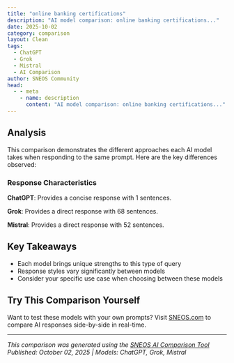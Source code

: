 ```yaml
---
title: "online banking certifications"
description: "AI model comparison: online banking certifications..."
date: 2025-10-02
category: comparison
layout: Clean
tags:
  - ChatGPT
  - Grok
  - Mistral
  - AI Comparison
author: SNEOS Community
head:
  - - meta
    - name: description
      content: "AI model comparison: online banking certifications..."
---
```


<ChatComparison
  title="online banking certifications"
  prompt="online banking certifications"
  :responses='{"ChatGPT": "Online banking certifications can enhance your knowledge and skills in the banking and financial services sector, focusing on various aspects of online banking, digital financial literacy, security, compliance, and customer service. The following are some certifications and training programs that may be relevant:\n\n1. **Certified Financial Planner (CFP)**\n - Offered by various organizations, the CFP certification focuses on personal financial planning, including aspects of online banking.\n\n2. **Certified Information Systems Security Professional (CISSP)**\n - For those focusing on the security aspect of online banking, the CISSP certification covers topics relevant to information security in financial institutions.\n\n3. **Certified Banking & Credit Analyst (CBCA)**\n - Offered by the Corporate Finance Institute (CFI), this certification helps learners understand financial statements, credit analysis, and banking operations in online environments.\n\n4. **Certified Digital Banking Professional (CDBP)**\n - Offered by the Digital Banking Institute, this certification focuses on digital banking strategies and technologies.\n\n5. **Online Banking Security Certification**\n - Some organizations offer training specifically focused on online banking security, including fraud detection and prevention, which is crucial for online banking services.\n\n6. **FinTech Certificates**\n - Various universities and online platforms offer certifications in FinTech, which often include topics on online banking, digital payments, and financial technology innovations.\n\n7. **Privacy and Data Protection Certifications**\n - As online banking involves handling sensitive customer data, certifications related to data protection (such as Certified Information Privacy Professional, CIPP) are also relevant.\n\n8. **Association of Financial Professionals (AFP) Certifications**\n - AFP offers various certifications that can help in understanding corporate finance, treasury management, and payments.\n\n9. **MOOCs and Online Courses**\n - Platforms like Coursera, edX, and others offer courses from reputable universities covering topics like online banking, digital finance, compliance, and risk management.\n\n10. **Bank Administration Institute (BAI) Certifications**\n - These certifications cover various areas of banking, including risk and compliance, which are increasingly relevant in the context of online banking.\n\nWhen considering a certification, it&#x27;s essential to reflect on your career goals, the specific knowledge you’re looking to gain, and the recognition of the credential in the industry. Always ensure that the certification is from a reputable and recognized institution.", "Grok": "Online banking certifications are professional programs or courses that validate a person\u0027s knowledge and skills in digital banking, internet banking technologies, cybersecurity, and related financial services. These certifications can be beneficial for professionals looking to advance their careers in banking, fintech, or IT roles within financial institutions. Below is an overview of relevant certifications, their focus areas, and potential providers:\n\n### 1. **Certified Digital Banking Professional (CDBP)**\n - **Focus**: Comprehensive understanding of digital banking, including mobile banking, online payment systems, customer experience, and digital transformation strategies.\n - **Provider**: Often offered by specialized training institutes or banking associations like the Digital Banking Institute or local financial training bodies.\n - **Target Audience**: Banking professionals, fintech enthusiasts, and managers looking to transition into digital banking roles.\n - **Benefits**: Enhances knowledge of digital banking trends, regulatory compliance, and technology integration.\n\n### 2. **Certified Information Systems Security Professional (CISSP)**\n - **Focus**: Cybersecurity in financial systems, including securing online banking platforms, protecting customer data, and managing risks.\n - **Provider**: (ISC)\u00B2, a globally recognized cybersecurity certification body.\n - **Target Audience**: IT professionals and security experts working in online banking environments.\n - **Benefits**: Demonstrates expertise in securing digital banking transactions and protecting against cyber threats.\n\n### 3. **Certified in Risk and Information Systems Control (CRISC)**\n - **Focus**: Managing IT risks in financial services, including online banking systems, and ensuring compliance with regulations.\n - **Provider**: ISACA, a professional association for IT governance and cybersecurity.\n - **Target Audience**: Risk management professionals and IT auditors in banking.\n - **Benefits**: Helps professionals assess and mitigate risks specific to online banking platforms.\n\n### 4. **Certified Financial Analyst (CFA) \u2013 Fintech and Digital Banking Modules**\n - **Focus**: While the CFA primarily focuses on investment and finance, some modules or supplementary courses cover fintech, blockchain, and digital banking trends.\n - **Provider**: CFA Institute, with additional fintech courses available through partnered platforms.\n - **Target Audience**: Financial analysts and banking professionals looking to specialize in digital transformation.\n - **Benefits**: Provides a strong foundation in finance with an emphasis on emerging technologies in banking.\n\n### 5. **Professional Certificate in Digital Banking and Fintech**\n - **Focus**: Understanding the interplay between technology and banking, including mobile apps, APIs, digital wallets, and regulatory issues.\n - **Provider**: Universities or online platforms like edX, Coursera, or FutureLearn often partner with banking institutions to offer these programs.\n - **Target Audience**: Entry-level to mid-level banking employees or those transitioning into fintech roles.\n - **Benefits**: Offers practical insights into how digital banking operates and evolves with technology.\n\n### 6. **Certified Anti-Money Laundering Specialist (CAMS)**\n - **Focus**: Combating financial crimes in online banking, such as money laundering and fraud detection through digital channels.\n - **Provider**: Association of Certified Anti-Money Laundering Specialists (ACAMS).\n - **Target Audience**: Compliance officers and risk managers in banking.\n - **Benefits**: Equips professionals with skills to ensure online banking platforms adhere to anti-money laundering (AML) regulations.\n\n### 7. **Microsoft Certified: Azure Fundamentals (for Banking IT)**\n - **Focus**: Cloud computing skills for banking IT infrastructure, including hosting online banking applications securely on platforms like Microsoft Azure.\n - **Provider**: Microsoft.\n - **Target Audience**: IT professionals managing online banking systems or transitioning to cloud-based banking solutions.\n - **Benefits**: Validates cloud computing skills critical for modern digital banking platforms.\n\n### 8. **Blockchain and Cryptocurrency Certifications for Banking**\n - **Focus**: Understanding blockchain technology, cryptocurrencies, and their impact on online banking and payment systems.\n - **Provider**: Platforms like Coursera, Udemy, or specialized blockchain training providers (e.g., Blockchain Council).\n - **Target Audience**: Banking professionals exploring decentralized finance (DeFi) and digital currencies.\n - **Benefits**: Prepares individuals for the integration of blockchain into online banking services.\n\n### Key Platforms for Online Banking Certifications\n- **Coursera**: Offers courses in fintech, digital banking, and cybersecurity from top universities and institutions.\n- **edX**: Provides professional certificates in digital transformation and financial technology.\n- **Udemy**: Features affordable courses on specific topics like online banking security and fintech innovations.\n- **Banking Associations**: Local or international banking institutes (e.g., American Bankers Association, Chartered Institute of Bankers) often offer specialized digital banking certifications.\n- **ISACA and (ISC)\u00B2**: Focus on IT and cybersecurity certifications relevant to online banking.\n\n### How to Choose the Right Certification\n1. **Career Goals**: Decide if you want to focus on technology, security, compliance, or customer-facing digital banking strategies.\n2. **Experience Level**: Some certifications are for beginners (e.g., Coursera courses), while others require prior experience (e.g., CISSP, CRISC).\n3. **Industry Demand**: Research certifications valued in your region or by your employer. For example, cybersecurity certifications are in high demand due to increasing online banking fraud.\n4. **Cost and Time Commitment**: Certifications range from short online courses (a few weeks) to extensive programs (several months).\n\nIf you are looking for specific recommendations or details about a particular certification, feel free to ask! Additionally, let me know your location or area of interest (e.g., cybersecurity, customer service, or IT infrastructure), and I can tailor suggestions accordingly.", "Mistral": "Online banking certifications can be crucial for professionals working in the financial services industry, particularly those involved in digital banking, cybersecurity, and financial technology (FinTech). These certifications can help individuals demonstrate their expertise and commitment to best practices in online banking. Here are some notable certifications and courses related to online banking:\n\n### 1. **Certified Information Systems Security Professional (CISSP)**\n- **Offered by:** (ISC)\u00B2\n- **Focus:** General cybersecurity knowledge, including aspects relevant to online banking.\n- **Useful for:** IT professionals, cybersecurity specialists, and risk managers.\n\n### 2. **Certified Information Systems Auditor (CISA)**\n- **Offered by:** ISACA\n- **Focus:** Information systems auditing, control, and security.\n- **Useful for:** Auditors, IT professionals, and compliance officers.\n\n### 3. **Certified in Risk and Information Systems Control (CRISC)**\n- **Offered by:** ISACA\n- **Focus:** Risk management and information systems control.\n- **Useful for:** Risk managers, IT professionals, and compliance officers.\n\n### 4. **Certified Ethical Hacker (CEH)**\n- **Offered by:** EC-Council\n- **Focus:** Ethical hacking and penetration testing.\n- **Useful for:** Cybersecurity professionals, IT security specialists.\n\n### 5. **Certified Financial Crime Specialist (CFCS)**\n- **Offered by:** Association of Certified Financial Crime Specialists (ACFCS)\n- **Focus:** Financial crime prevention, including fraud, money laundering, and cybercrime.\n- **Useful for:** Compliance officers, risk managers, and financial crime investigators.\n\n### 6. **Certified Fraud Examiner (CFE)**\n- **Offered by:** Association of Certified Fraud Examiners (ACFE)\n- **Focus:** Fraud prevention, detection, and investigation.\n- **Useful for:** Fraud examiners, auditors, and compliance officers.\n\n### 7. **Certified Bank Auditor (CBA)**\n- **Offered by:** The Institute of Internal Auditors (IIA)\n- **Focus:** Bank auditing and risk management.\n- **Useful for:** Bank auditors, risk managers, and compliance officers.\n\n### 8. **Certified Financial Services Auditor (CFSA)**\n- **Offered by:** The Institute of Internal Auditors (IIA)\n- **Focus:** Financial services auditing.\n- **Useful for:** Auditors, risk managers, and compliance officers in the financial services industry.\n\n### 9. **Certified Digital Banking Professional (CDBP)**\n- **Offered by:** Digital Banking Institute\n- **Focus:** Digital banking, FinTech, and innovation in financial services.\n- **Useful for:** Banking professionals, FinTech specialists, and digital transformation leaders.\n\n### 10. **Certified Information Privacy Professional (CIPP)**\n- **Offered by:** International Association of Privacy Professionals (IAPP)\n- **Focus:** Privacy laws, regulations, and best practices.\n- **Useful for:** Privacy officers, compliance officers, and legal professionals.\n\n### 11. **Certified in the Governance of Enterprise IT (CGEIT)**\n- **Offered by:** ISACA\n- **Focus:** Governance of enterprise IT.\n- **Useful for:** IT governance professionals, risk managers, and compliance officers.\n\n### 12. **Certified Payment Card Industry Security Implementer (CPISI)**\n- **Offered by:** PCI Security Standards Council\n- **Focus:** Payment card industry security standards.\n- **Useful for:** IT professionals, cybersecurity specialists, and compliance officers.\n\n### 13. **Certified Anti-Money Laundering Specialist (CAMS)**\n- **Offered by:** Association of Certified Anti-Money Laundering Specialists (ACAMS)\n- **Focus:** Anti-money laundering and financial crime prevention.\n- **Useful for:** Compliance officers, risk managers, and financial crime investigators.\n\n### 14. **Certified Information Security Manager (CISM)**\n- **Offered by:** ISACA\n- **Focus:** Information security management.\n- **Useful for:** IT managers, cybersecurity specialists, and risk managers.\n\n### 15. **Certified in Data Privacy Solutions Engineer (CDPSE)**\n- **Offered by:** ISACA\n- **Focus:** Data privacy and protection.\n- **Useful for:** IT professionals, data privacy specialists, and compliance officers.\n\n### Online Courses and Training Programs\nIn addition to certifications, various online courses and training programs can provide valuable knowledge and skills in online banking:\n\n- **Coursera:** Offers courses on FinTech, cybersecurity, and digital banking.\n- **edX:** Provides courses on financial technology, cybersecurity, and risk management.\n- **Udemy:** Offers a wide range of courses on online banking, cybersecurity, and financial crime prevention.\n- **LinkedIn Learning:** Provides courses on digital banking, cybersecurity, and compliance.\n\nThese certifications and courses can help professionals stay updated with the latest trends and best practices in online banking, ensuring they are well-equipped to handle the challenges and opportunities in this rapidly evolving field."}' 
  published-date="14:15"
/>

## Analysis

This comparison demonstrates the different approaches each AI model takes when responding to the same prompt. Here are the key differences observed:

### Response Characteristics

**ChatGPT**: Provides a concise response with 1 sentences. 

**Grok**: Provides a direct response with 68 sentences. 

**Mistral**: Provides a direct response with 52 sentences. 

## Key Takeaways

- Each model brings unique strengths to this type of query
- Response styles vary significantly between models
- Consider your specific use case when choosing between these models

## Try This Comparison Yourself

Want to test these models with your own prompts? Visit [SNEOS.com](https://sneos.com) to compare AI responses side-by-side in real-time.

---

*This comparison was generated using the [SNEOS AI Comparison Tool](https://sneos.com)*
*Published: October 02, 2025 | Models: ChatGPT, Grok, Mistral*
